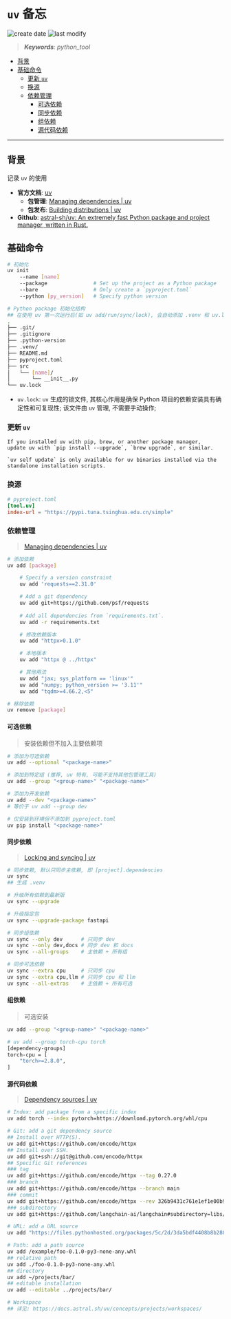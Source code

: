 `uv` 备忘
===
<!--START_SECTION:badge-->

![create date](https://img.shields.io/static/v1?label=create%20date&message=2025-08-05&label_color=gray&color=lightsteelblue&style=flat-square)
![last modify](https://img.shields.io/static/v1?label=last%20modify&message=2025-09-10%2010%3A00%3A24&label_color=gray&color=thistle&style=flat-square)

<!--END_SECTION:badge-->
<!--info
date: 2025-08-05 01:38:20
top: false
draft: true
hidden: false
level: 0
tag: [python_tool]
-->

> ***Keywords**: python_tool*

<!--START_SECTION:paper_title-->
<!--END_SECTION:paper_title-->

<!--START_SECTION:toc-->
- [背景](#背景)
- [基础命令](#基础命令)
    - [更新 `uv`](#更新-uv)
    - [换源](#换源)
    - [依赖管理](#依赖管理)
        - [可选依赖](#可选依赖)
        - [同步依赖](#同步依赖)
        - [组依赖](#组依赖)
        - [源代码依赖](#源代码依赖)
<!--END_SECTION:toc-->

---

## 背景

记录 `uv` 的使用

- **官方文档**: [uv](https://docs.astral.sh/uv/)
    - **包管理**: [Managing dependencies | uv](https://docs.astral.sh/uv/concepts/projects/dependencies/#adding-dependencies)
    - **包发布**: [Building distributions | uv](https://docs.astral.sh/uv/concepts/projects/build/)
- **Github**: [astral-sh/uv: An extremely fast Python package and project manager, written in Rust.](https://github.com/astral-sh/uv)


## 基础命令

```bash
# 初始化
uv init 
    --name [name]
    --package               # Set up the project as a Python package
    --bare                  # Only create a `pyproject.toml`
    --python [py_version]   # Specify python version

# Python package 初始化结构
## 在使用 uv 第一次运行后(如 uv add/run/sync/lock), 会自动添加 .venv 和 uv.lock
.
├── .git/
├── .gitignore
├── .python-version
├── .venv/
├── README.md
├── pyproject.toml
├── src
│   └── [name]/
│       └── __init__.py
└── uv.lock
```

- `uv.lock`: `uv` 生成的锁文件, 其核心作用是确保 Python 项目的依赖安装具有确定性和可复现性; 该文件由 `uv` 管理, 不需要手动操作;

### 更新 `uv`

```
If you installed uv with pip, brew, or another package manager, 
update uv with `pip install --upgrade`, `brew upgrade`, or similar.

`uv self update` is only available for uv binaries installed via the standalone installation scripts.
```


### 换源
```toml
# pyproject.toml
[tool.uv]
index-url = "https://pypi.tuna.tsinghua.edu.cn/simple"
```

### 依赖管理
> [Managing dependencies | uv](https://docs.astral.sh/uv/concepts/projects/dependencies/)
```bash
# 添加依赖
uv add [package]

    # Specify a version constraint
    uv add 'requests==2.31.0'

    # Add a git dependency
    uv add git+https://github.com/psf/requests
    
    # Add all dependencies from `requirements.txt`.
    uv add -r requirements.txt

    # 修改依赖版本
    uv add "httpx>0.1.0"

    # 本地版本
    uv add "httpx @ ../httpx"

    # 其他用法
    uv add "jax; sys_platform == 'linux'"
    uv add "numpy; python_version >= '3.11'"
    uv add "tqdm>=4.66.2,<5"

# 移除依赖
uv remove [package]
```

#### 可选依赖
> 安装依赖但不加入主要依赖项
```bash
# 添加为可选依赖
uv add --optional "<package-name>"

# 添加到特定组 (推荐, uv 特有, 可能不支持其他包管理工具)
uv add --group "<group-name>" "<package-name>"

# 添加为开发依赖
uv add --dev "<package-name>"
# 等价于 uv add --group dev

# 仅安装到环境但不添加到 pyproject.toml
uv pip install "<package-name>"
```

#### 同步依赖
> [Locking and syncing | uv](https://docs.astral.sh/uv/concepts/projects/sync/#syncing-the-environment)
```bash
# 同步依赖, 默认只同步主依赖, 即 [project].dependencies
uv sync
## 生成 .venv

# 升级所有依赖到最新版
uv sync --upgrade

# 升级指定包
uv sync --upgrade-package fastapi

# 同步组依赖
uv sync --only dev      # 只同步 dev
uv sync --only dev,docs # 同步 dev 和 docs
uv sync --all-groups    # 主依赖 + 所有组

# 同步可选依赖
uv sync --extra cpu     # 只同步 cpu
uv sync --extra cpu,llm # 只同步 cpu 和 llm
uv sync --all-extras    # 主依赖 + 所有可选
```

#### 组依赖
> 可选安装
```bash
uv add --group "<group-name>" "<package-name>"

# uv add --group torch-cpu torch
[dependency-groups]
torch-cpu = [
    "torch>=2.8.0",
]
```


#### 源代码依赖
> [Dependency sources | uv](https://docs.astral.sh/uv/concepts/projects/dependencies/#dependency-sources)

```bash
# Index: add package from a specific index
uv add torch --index pytorch=https://download.pytorch.org/whl/cpu

# Git: add a git dependency source
## Install over HTTP(S).
uv add git+https://github.com/encode/httpx
## Install over SSH.
uv add git+ssh://git@github.com/encode/httpx
## Specific Git references
### tag
uv add git+https://github.com/encode/httpx --tag 0.27.0
### branch
uv add git+https://github.com/encode/httpx --branch main
### commit
uv add git+https://github.com/encode/httpx --rev 326b9431c761e1ef1e00b9f760d1f654c8db48c6
### subdirectory
uv add git+https://github.com/langchain-ai/langchain#subdirectory=libs/langchain

# URL: add a URL source
uv add "https://files.pythonhosted.org/packages/5c/2d/3da5bdf4408b8b2800061c339f240c1802f2e82d55e50bd39c5a881f47f0/httpx-0.27.0.tar.gz"

# Path: add a path source
uv add /example/foo-0.1.0-py3-none-any.whl
## relative path
uv add ./foo-0.1.0-py3-none-any.whl
## directory
uv add ~/projects/bar/
## editable installation
uv add --editable ../projects/bar/

# Workspace
## 详见: https://docs.astral.sh/uv/concepts/projects/workspaces/
```